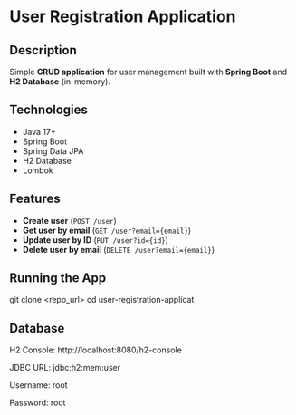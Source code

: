 # User Registration Application

## Description
Simple **CRUD application** for user management built with **Spring Boot** and **H2 Database** (in-memory).

## Technologies
- Java 17+
- Spring Boot
- Spring Data JPA
- H2 Database
- Lombok

## Features
- **Create user** (`POST /user`)
- **Get user by email** (`GET /user?email={email}`)
- **Update user by ID** (`PUT /user?id={id}`)
- **Delete user by email** (`DELETE /user?email={email}`)

## Running the App

git clone <repo_url>
cd user-registration-applicat

## Database

H2 Console: http://localhost:8080/h2-console

JDBC URL: jdbc:h2:mem:user

Username: root

Password: root
